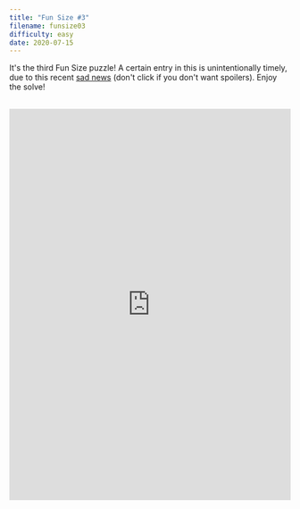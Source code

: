 ```yaml
---
title: "Fun Size #3"
filename: funsize03
difficulty: easy
date: 2020-07-15
---
```


It's the third Fun Size puzzle! A certain entry in this is unintentionally timely, due to this recent [sad news](https://www.hollywoodreporter.com/news/joanna-cole-dead-author-magic-school-bus-book-series-dies-at-75-1303345) (don't click if you don't want spoilers). Enjoy the solve!<br/><br/>

<iframe height="700" width="100%" allowfullscreen="true" style="border:none;width: 100% !important;position: static;display: block !important;margin: 0 !important;"  name="80a395d458cc73db445abfa4d939b092b4a474d001c5431bf80bbf61485a14ea" src="https://amuselabs.com/pmm/crossword?id=bd96b22b&set=80a395d458cc73db445abfa4d939b092b4a474d001c5431bf80bbf61485a14ea&embed=1&compact=1&maxCols=2"></iframe>